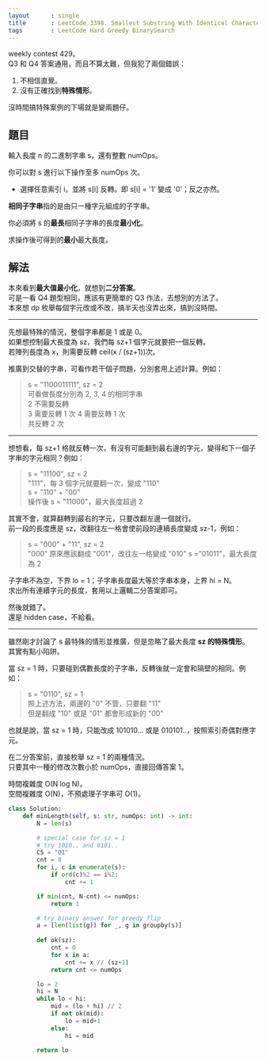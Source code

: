 ```yaml
---
layout      : single
title       : LeetCode 3398. Smallest Substring With Identical Characters I
tags        : LeetCode Hard Greedy BinarySearch
---
```

weekly contest 429。  
Q3 和 Q4 答案通用，而且不算太難，但我犯了兩個錯誤：  

1. 不相信直覺。  
2. 沒有正確找到**特殊情形**。  

沒時間搞特殊案例的下場就是變兩題仔。  

## 題目

輸入長度 n 的二進制字串 s，還有整數 numOps。  

你可以對 s 進行以下操作至多 numOps 次。  

- 選擇任意索引 i，並將 s[i] 反轉。即 s[i] = '1' 變成 '0'；反之亦然。  

**相同子字串**指的是由只一種字元組成的子字串。  

你必須將 s 的**最長**相同子字串的長度**最小化**。

求操作後可得到的**最小**最大長度。  

## 解法

本來看到**最大值最小化**，就想到**二分答案**。  
可是一看 Q4 題型相同，應該有更簡單的 Q3 作法，去想別的方法了。  
本來想 dp 枚舉每個字元改或不改，搞半天也沒弄出來，搞到沒時間。  

---

先想最特殊的情況，整個字串都是 1 或是 0。  
如果想控制最大長度為 sz，我們每 sz+1 個字元就要把一個反轉。  
若陣列長度為 x，則需要反轉 ceil(x / (sz+1))次。  

推廣到交替的字串，可看作若干個子問題，分別套用上述計算。例如：  
> s = "1100011111", sz = 2  
> 可看做長度分別為 2, 3, 4 的相同字串  
> 2 不需要反轉  
> 3 需要反轉 1 次
> 4 需要反轉 1 次  
> 共反轉 2 次  

---

想想看，每 sz+1 格就反轉一次，有沒有可能翻到最右邊的字元，變得和下一個子字串的字元相同？例如：  
> s = "11100", sz = 2  
> "111"，每 3 個字元就要翻一次，變成 "110"  
> s = "110" + "00"  
> 操作後 s = "11000"，最大長度超過 2  

其實不會，就算翻轉到最右的字元，只要改翻左邊一個就行。  
前一段的長度應是 sz，改翻往左一格會使前段的連續長度變成 sz-1，例如：  
> s = "000" + "11", sz = 2  
> "000" 原來應該翻成 "001"，改往左一格變成 "010"
> s ="01011"，最大長度為 2  

子字串不為空，下界 lo = 1；子字串長度最大等於字串本身，上界 hi = N。  
求出所有連續字元的長度，套用以上邏輯二分答案即可。  

然後就錯了。  
還是 hidden case，不給看。  

---

雖然剛才討論了 s 最特殊的情形並推廣，但是忽略了最大長度 **sz 的特殊情形**。  
其實有點小陷阱。  

當 sz = 1 時，只要碰到偶數長度的子字串，反轉後就一定會和隔壁的相同。例如：  
> s = "0110", sz = 1  
> 照上述方法，兩邊的 "0" 不管，只要翻 "11"  
> 但是翻成 "10" 或是 "01" 都會形成新的 "00"  

也就是說，當 sz = 1 時，只能改成 101010... 或是 010101..，按照索引奇偶對應字元。  

在二分答案前，直接枚舉 sz = 1 的兩種情況。  
只要其中一種的修改次數小於 numOps，直接回傳答案 1。  

時間複雜度 O(N log N)。  
空間複雜度 O(N)，不預處理子字串可 O(1)。  

```python
class Solution:
    def minLength(self, s: str, numOps: int) -> int:
        N = len(s)

        # special case for sz = 1
        # try 1010.. and 0101..
        CS = "01"
        cnt = 0
        for i, c in enumerate(s):
            if ord(c)%2 == i%2:
                cnt += 1

        if min(cnt, N-cnt) <= numOps:
            return 1

        # try binary answer for greedy flip
        a = [len(list(g)) for _, g in groupby(s)]
        
        def ok(sz):
            cnt = 0
            for x in a:
                cnt += x // (sz+1)
            return cnt <= numOps

        lo = 2
        hi = N
        while lo < hi:
            mid = (lo + hi) // 2
            if not ok(mid):
                lo = mid+1
            else:
                hi = mid

        return lo

```
